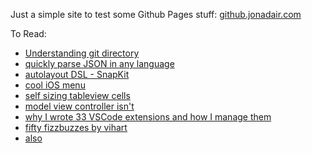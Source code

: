 Just a simple site to test some Github Pages stuff: [github.jonadair.com](https://github.jonadair.com)


To Read:

- [Understanding git directory](https://medium.freecodecamp.org/understanding-git-for-real-by-exploring-the-git-directory-1e079c15b807)
- [quickly parse JSON in any language](https://app.quicktype.io/)
- [autolayout DSL - SnapKit](https://snapkit.io/)
- [cool iOS menu](https://codea.io/blog/the-ios-menu/)
- [self sizing tableview cells](https://www.raywenderlich.com/8549-self-sizing-table-view-cells?fbclid=IwAR2TOzeFAcrLmij0UtOJ64KbE49NpFQiEwxLpnaGWJ7X-GTYbUgcjx9brLU)
- [model view controller isn't](http://beza1e1.tuxen.de/model_view_controller.html)
- [why I wrote 33 VSCode extensions and how I manage them](https://itnext.io/why-i-wrote-33-vscode-extensions-and-how-i-manage-them-cb61df05e154)
- [fifty fizzbuzzes by vihart](https://github.com/vihart/fiftyfizzbuzzes/blob/master/Fifty%20Fizzbuzzes.ipynb)
- [also](http://vihart.com/fifty-fizzbuzzes/)


